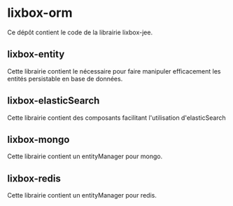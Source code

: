 # lixbox-orm

Ce dépôt contient le code de la librairie lixbox-jee.

## lixbox-entity

Cette librairie contient le nécessaire pour faire manipuler efficacement les entités persistable en base de données.


## lixbox-elasticSearch

Cette librairie contient des composants facilitant l'utilisation d'elasticSearch


## lixbox-mongo

Cette librairie contient un entityManager pour mongo.


## lixbox-redis

Cette librairie contient un entityManager pour redis.

